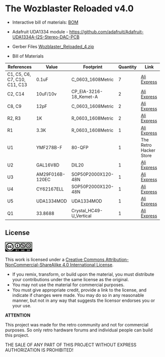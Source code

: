 # The Wozblaster Reloaded v4.0

- Interactive bill of materials: [BOM](https://htmlpreview.github.io/?https://github.com/cristianoag/wozblaster/blob/main/hardware/reloaded_v4.0/MSX%20OPL4%20Wozblaster/bom/ibom.html)
- Adafruit UDA1334 module - https://github.com/adafruit/Adafruit-UDA1334A-I2S-Stereo-DAC-PCB

- Gerber Files [Wozblaster_Reloaded_4.zip](/MSX%20OPL4%20Wozblaster/production/Wozblaster_Reloaded_4.zip)
- Bill of Materials

|References|Value|Footprint|Quantity|Link|
|----------|-----|---------|--------|----|
|C1, C5, C6, C7, C10, C11, C13	|0.1uF|C_0603_1608Metric|	7|[Ali Express](https://s.click.aliexpress.com/e/_DmZ8Brh)|
|C2, C14|	10uF/10v	|CP_EIA-3216-18_Kemet-A|	2|[Ali Express](https://s.click.aliexpress.com/e/_DDWaCDp)|
|C8, C9	|12pF	|C_0603_1608Metric	|2|[Ali Express](https://s.click.aliexpress.com/e/_DmZ8Brh)|
|R2, R3	|1K	|R_0603_1608Metric	|2|[Ali Express](https://s.click.aliexpress.com/e/_DDKvQnz)|
|R1	|3.3K|	R_0603_1608Metric	|1|[Ali Express](https://s.click.aliexpress.com/e/_DDKvQnz)|
|U1	|YMF278B-F|	80-QFP|1|The Retro Hacker Store|
|U2	|GAL16V8D	|DIL20	|1|[Ali Express](https://s.click.aliexpress.com/e/_DB5im2L)|
|U3	|AM29F016B-120EC|	SOP50P2000X120-48N	|1|[Ali Express](https://s.click.aliexpress.com/e/_Dm44l5V)|
|U4	|CY62167ELL|	SOP50P2000X120-48N	|1|[Ali Express](https://s.click.aliexpress.com/e/_DkopT8T)|
|U5	|UDA1334MOD	|UDA1334MOD	|1|[Ali Express](https://www.aliexpress.com/item/1005003524298218.html?spm=a2g0o.productlist.main.1.2dee4758Vxlh9Y&algo_pvid=8f4d3d67-2602-4ff6-843d-f845be27fd5e&algo_exp_id=8f4d3d67-2602-4ff6-843d-f845be27fd5e-0&pdp_npi=4%40dis%21USD%213.48%213.48%21%21%213.48%21%21%402101c6e316955904478808686effb6%2112000026168918433%21sea%21BR%21178731568%21&curPageLogUid=I97rRJH0ohZ9)|
|Q1	|33.8688|	Crystal_HC49-U_Vertical|1|[Ali Express](https://s.click.aliexpress.com/e/_DlvdCQT)|

## License
![Open Hardware](../../images/ccans.png)

This work is licensed under a [Creative Commons Attribution-NonCommercial-ShareAlike 4.0 International License](http://creativecommons.org/licenses/by-nc-sa/4.0/).

* If you remix, transform, or build upon the material, you must distribute your contributions under the same license as the original.
* You may not use the material for commercial purposes.
* You must give appropriate credit, provide a link to the license, and indicate if changes were made. You may do so in any reasonable manner, but not in any way that suggests the licensor endorses you or your use.

**ATTENTION**

This project was made for the retro community and not for commercial purposes. So only retro hardware forums and individual people can build this project.

THE SALE OF ANY PART OF THIS PROJECT WITHOUT EXPRESS AUTHORIZATION IS PROHIBITED!